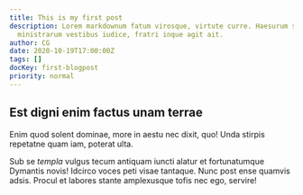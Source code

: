 ```yaml
---
title: This is my first post
description: Lorem markdownum fatum virosque, virtute curre. Haesurum solitos saevis
  ministrarum vestibus iudice, fratri inque agit ait.
author: CG
date: 2020-10-19T17:00:00Z
tags: []
docKey: first-blogpost
priority: normal
---
```


## Est digni enim factus unam terrae

Enim quod solent dominae, more in aestu nec dixit, quo! Unda stirpis repetatne
quam iam, poterat ulta.

Sub se _templa_ vulgus tecum antiquam iuncti alatur et fortunatumque Dymantis
novis! Idcirco voces peti visae tantaque. Nunc post ense quamvis adsis. Procul
et labores stante amplexusque tofis nec ego, servire!